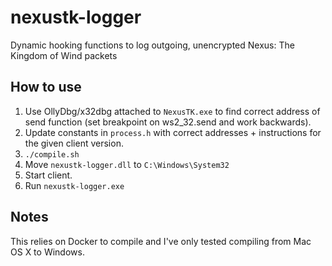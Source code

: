 # nexustk-logger

Dynamic hooking functions to log outgoing, unencrypted Nexus: The Kingdom of Wind packets

## How to use

1. Use OllyDbg/x32dbg attached to `NexusTK.exe` to find correct address of send function (set breakpoint on ws2_32.send and work backwards).
2. Update constants in `process.h` with correct addresses + instructions for the given client version.
3. `./compile.sh`
4. Move `nexustk-logger.dll` to `C:\Windows\System32`
5. Start client.
6. Run `nexustk-logger.exe`

## Notes

This relies on Docker to compile and I've only tested compiling from Mac OS X to Windows.

